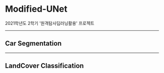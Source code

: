 # Modified-UNet

2021학년도 2학기 '원격탐사딥러닝활용' 프로젝트

- - -


## Car Segmentation

---

## LandCover Classification
